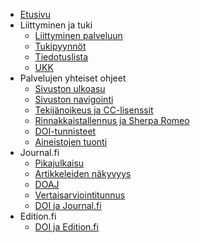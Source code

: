 <!-- docs/_sidebar.md -->

- [Etusivu](/ "TSV:n avoimen julkaisemisen palveluiden ohjeet")
- Liittyminen ja tuki
    - [Liittyminen palveluun](yleiset/liittyminen.md)
    - [Tukipyynnöt](yleiset/tukipyynnot.md)
    - [Tiedotuslista](yleiset/tiedotuslista.md)
    - [UKK](https://tuki.tsv.fi/kb/faq.php?cid=1)
- Palvelujen yhteiset ohjeet
    - [Sivuston ulkoasu](yleiset/ulkoasu.md)
    - [Sivuston navigointi](yleiset/navigointi.md)
    - [Tekijänoikeus ja CC-lisenssit](yleiset/tekijanoikeus-ja-lisenssit.md)
    - [Rinnakkaistallennus ja Sherpa Romeo](yleiset/rinnakkaistallennus.md)
    - [DOI-tunnisteet](yleiset/doi.md)
    - [Aineistojen tuonti](yleiset/tuonnit.md)
- Journal.fi
    - [Pikajulkaisu](journal-fi/pikajulkaisu.md)
    - [Artikkeleiden näkyvyys](journal-fi/artikkeleiden-nakyvyys.md)
    - [DOAJ](journal-fi/doaj.md)
    - [Vertaisarviointitunnus](journal-fi/vertaisarviointitunnus.md)
    - [DOI ja Journal.fi](journal-fi/doi.md)
- Edition.fi
    - [DOI ja Edition.fi](edition-fi/doi.md)
